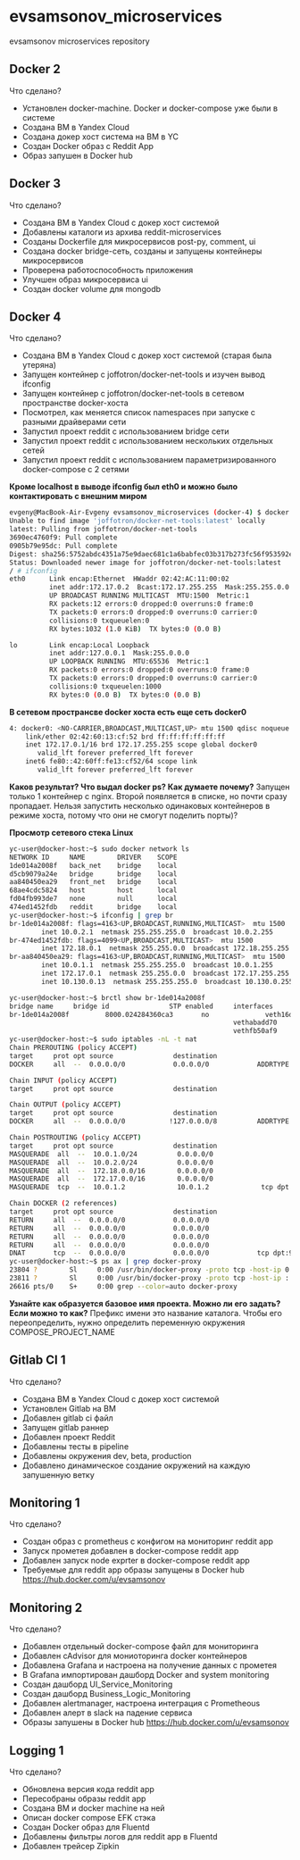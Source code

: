 # evsamsonov_microservices
evsamsonov microservices repository

## Docker 2

Что сделано?

- Установлен docker-machine. Docker и docker-compose уже были в системе
- Создана ВМ в Yandex Cloud
- Создана докер хост система на ВМ в YC
- Создан Docker образ с Reddit App
- Образ запушен в Docker hub

## Docker 3

Что сделано?

- Создана ВМ в Yandex Cloud с докер хост системой
- Добавлены каталоги из архива reddit-microservices
- Созданы Dockerfile для микросервисов post-py, comment, ui
- Создана docker bridge-сеть, созданы и запущены контейнеры микросервисов
- Проверена работоспособность приложения
- Улучшен образ микросервиса ui
- Создан docker volume для mongodb  

## Docker 4

Что сделано?

- Создана ВМ в Yandex Cloud с докер хост системой (старая была утеряна)
- Запущен контейнер с joffotron/docker-net-tools и изучен вывод ifconfig
- Запущен контейнер с joffotron/docker-net-tools в сетевом пространстве docker-хоста
- Посмотрел, как меняется список namespaces при запуске с разными драйверами сети
- Запустил проект reddit с использованием bridge сети
- Запустил проект reddit с использованием нескольких отдельных сетей
- Запустил проект reddit с использованием параметризированного docker-compose с 2 сетями

**Кроме localhost в выводе ifconfig был eth0 и можно было контактировать с внешним миром**
```bash
evgeny@MacBook-Air-Evgeny evsamsonov_microservices (docker-4) $ docker run --rm -it joffotron/docker-net-tools
Unable to find image 'joffotron/docker-net-tools:latest' locally
latest: Pulling from joffotron/docker-net-tools
3690ec4760f9: Pull complete 
0905b79e95dc: Pull complete 
Digest: sha256:5752abdc4351a75e9daec681c1a6babfec03b317b273fc56f953592e6218d5b5
Status: Downloaded newer image for joffotron/docker-net-tools:latest
/ # ifconfig
eth0      Link encap:Ethernet  HWaddr 02:42:AC:11:00:02  
          inet addr:172.17.0.2  Bcast:172.17.255.255  Mask:255.255.0.0
          UP BROADCAST RUNNING MULTICAST  MTU:1500  Metric:1
          RX packets:12 errors:0 dropped:0 overruns:0 frame:0
          TX packets:0 errors:0 dropped:0 overruns:0 carrier:0
          collisions:0 txqueuelen:0 
          RX bytes:1032 (1.0 KiB)  TX bytes:0 (0.0 B)

lo        Link encap:Local Loopback  
          inet addr:127.0.0.1  Mask:255.0.0.0
          UP LOOPBACK RUNNING  MTU:65536  Metric:1
          RX packets:0 errors:0 dropped:0 overruns:0 frame:0
          TX packets:0 errors:0 dropped:0 overruns:0 carrier:0
          collisions:0 txqueuelen:1000 
          RX bytes:0 (0.0 B)  TX bytes:0 (0.0 B)
```

**В сетевом пространсве docker хоста есть еще сеть docker0**
```bash
4: docker0: <NO-CARRIER,BROADCAST,MULTICAST,UP> mtu 1500 qdisc noqueue state DOWN group default 
    link/ether 02:42:60:13:cf:52 brd ff:ff:ff:ff:ff:ff
    inet 172.17.0.1/16 brd 172.17.255.255 scope global docker0
       valid_lft forever preferred_lft forever
    inet6 fe80::42:60ff:fe13:cf52/64 scope link 
       valid_lft forever preferred_lft forever
```

**Каков результат? Что выдал docker ps? Как думаете почему?**
Запущен только 1 контейнер с nginx. Второй появляется в списке, но почти сразу пропадает. Нельзя запустить несколько одинаковых контейнеров в режиме хоста, потому что они не смогут поделить порты)?


**Просмотр сетевого стека Linux**
```bash
yc-user@docker-host:~$ sudo docker network ls
NETWORK ID     NAME        DRIVER    SCOPE
1de014a2008f   back_net    bridge    local
d5cb9079a24e   bridge      bridge    local
aa840450ea29   front_net   bridge    local
68ae4cdc5824   host        host      local
fd04fb993de7   none        null      local
474ed1452fdb   reddit      bridge    local
yc-user@docker-host:~$ ifconfig | grep br
br-1de014a2008f: flags=4163<UP,BROADCAST,RUNNING,MULTICAST>  mtu 1500
        inet 10.0.2.1  netmask 255.255.255.0  broadcast 10.0.2.255
br-474ed1452fdb: flags=4099<UP,BROADCAST,MULTICAST>  mtu 1500
        inet 172.18.0.1  netmask 255.255.0.0  broadcast 172.18.255.255
br-aa840450ea29: flags=4163<UP,BROADCAST,RUNNING,MULTICAST>  mtu 1500
        inet 10.0.1.1  netmask 255.255.255.0  broadcast 10.0.1.255
        inet 172.17.0.1  netmask 255.255.0.0  broadcast 172.17.255.255
        inet 10.130.0.13  netmask 255.255.255.0  broadcast 10.130.0.255

yc-user@docker-host:~$ brctl show br-1de014a2008f
bridge name     bridge id               STP enabled     interfaces
br-1de014a2008f         8000.024284360ca3       no              veth16d0b22
                                                        vethabadd70
                                                        vethfb50af9
yc-user@docker-host:~$ sudo iptables -nL -t nat
Chain PREROUTING (policy ACCEPT)
target     prot opt source               destination         
DOCKER     all  --  0.0.0.0/0            0.0.0.0/0            ADDRTYPE match dst-type LOCAL

Chain INPUT (policy ACCEPT)
target     prot opt source               destination         

Chain OUTPUT (policy ACCEPT)
target     prot opt source               destination         
DOCKER     all  --  0.0.0.0/0           !127.0.0.0/8          ADDRTYPE match dst-type LOCAL

Chain POSTROUTING (policy ACCEPT)
target     prot opt source               destination         
MASQUERADE  all  --  10.0.1.0/24          0.0.0.0/0           
MASQUERADE  all  --  10.0.2.0/24          0.0.0.0/0           
MASQUERADE  all  --  172.18.0.0/16        0.0.0.0/0           
MASQUERADE  all  --  172.17.0.0/16        0.0.0.0/0           
MASQUERADE  tcp  --  10.0.1.2             10.0.1.2             tcp dpt:9292

Chain DOCKER (2 references)
target     prot opt source               destination         
RETURN     all  --  0.0.0.0/0            0.0.0.0/0           
RETURN     all  --  0.0.0.0/0            0.0.0.0/0           
RETURN     all  --  0.0.0.0/0            0.0.0.0/0           
RETURN     all  --  0.0.0.0/0            0.0.0.0/0           
DNAT       tcp  --  0.0.0.0/0            0.0.0.0/0            tcp dpt:9292 to:10.0.1.2:9292
yc-user@docker-host:~$ ps ax | grep docker-proxy
23804 ?        Sl     0:00 /usr/bin/docker-proxy -proto tcp -host-ip 0.0.0.0 -host-port 9292 -container-ip 10.0.1.2 -container-port 9292
23811 ?        Sl     0:00 /usr/bin/docker-proxy -proto tcp -host-ip :: -host-port 9292 -container-ip 10.0.1.2 -container-port 9292
26616 pts/0    S+     0:00 grep --color=auto docker-proxy
```

**Узнайте как образуется базовое имя проекта. Можно ли его задать? Если можно то как?**
Префикс имени это название каталога. Чтобы его переопределить, нужно определить переменную окружения COMPOSE_PROJECT_NAME

## Gitlab CI 1

Что сделано?

- Создана ВМ в Yandex Cloud с докер хост системой
- Установлен Gitlab на ВМ
- Добавлен gitlab ci файл
- Запущен gitlab раннер
- Добавлен проект Reddit
- Добавлены тесты в pipeline
- Добавлены окружения dev, beta, production
- Добавлено динамическое создание окружений на каждую запушенную ветку

## Monitoring 1

Что сделано?

- Создан образ c prometheus c конфигом на мониторинг reddit app
- Запуск прометея добавлен в docker-compose reddit app
- Добавлен запуск node exprter в docker-compose reddit app
- Требуемые для reddit app образы запущены в Docker hub https://hub.docker.com/u/evsamsonov

## Monitoring 2

Что сделано?

- Добавлен отдельный docker-compose файл для мониторинга
- Добавлен cAdvisor для мониоторинга docker контейнеров
- Добавлена Grafana и настроена на получение данных с прометея
- В Grafana импортирован дашборд Docker and system monitoring 
- Создан дашборд UI_Service_Monitoring
- Создан дашборд Business_Logic_Monitoring 
- Добавлен alertmanager, настроена интеграция с Prometheous 
- Добавлен алерт в slack на падение сервиса 
- Образы запушены в Docker hub https://hub.docker.com/u/evsamsonov

## Logging 1

Что сделано?

- Обновлена версия кода reddit app
- Пересобраны образы reddit app
- Создана ВМ и docker machine на ней
- Описан docker compose EFK стэка
- Создан Docker образ для Fluentd
- Добавлены фильтры логов для reddit app в Fluentd
- Добавлен трейсер Zipkin

